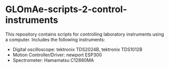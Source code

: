 # GLOmAe-scripts-2-control-instruments

This repository contains scripts for controlling laboratory instruments using a computer. Includes the following instruments:
  * Digital oscilloscope: tektronix TDS2024B, tektronix TDS1012B
  * Motion Controller/Driver: newport ESP300
  * Spectrometer: Hamamatsu C12880MA
